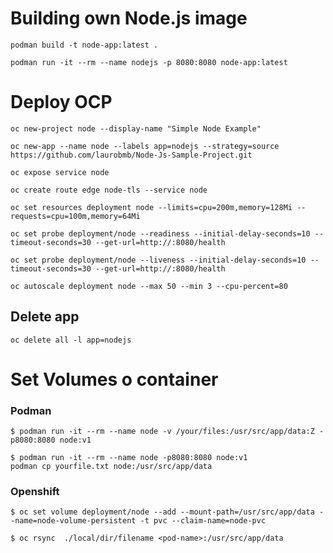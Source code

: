 # Building own Node.js image

	podman build -t node-app:latest .
	
	podman run -it --rm --name nodejs -p 8080:8080 node-app:latest

# Deploy OCP
	oc new-project node --display-name "Simple Node Example"	
	
	oc new-app --name node --labels app=nodejs --strategy=source https://github.com/laurobmb/Node-Js-Sample-Project.git
	
	oc expose service node
	
	oc create route edge node-tls --service node

    oc set resources deployment node --limits=cpu=200m,memory=128Mi --requests=cpu=100m,memory=64Mi
    
	oc set probe deployment/node --readiness --initial-delay-seconds=10 --timeout-seconds=30 --get-url=http://:8080/health
    
	oc set probe deployment/node --liveness --initial-delay-seconds=10 --timeout-seconds=30 --get-url=http://:8080/health
    
	oc autoscale deployment node --max 50 --min 3 --cpu-percent=80

## Delete app 
	oc delete all -l app=nodejs

# Set Volumes o container

### Podman 
	$ podman run -it --rm --name node -v /your/files:/usr/src/app/data:Z -p8080:8080 node:v1 
	
	$ podman run -it --rm --name node -p8080:8080 node:v1 
	podman cp yourfile.txt node:/usr/src/app/data

### Openshift
	$ oc set volume deployment/node --add --mount-path=/usr/src/app/data --name=node-volume-persistent -t pvc --claim-name=node-pvc

	$ oc rsync  ./local/dir/filename <pod-name>:/usr/src/app/data

